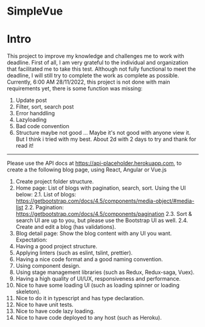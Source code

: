# SimpleVue
# Intro
This project to improve my knowledge and challenges me to work with deadline.
First of all, I am very grateful to the individual and organization that facilitated me to take this test. Although not fully functional to meet the deadline, I will still try to complete the work as complete as possible.
Currently, 6:00 AM 28/11/2022, this project is not done with main requirements yet, there is some function was missing:
1. Update post
2. Filter, sort, search post
3. Error handdling
4. Lazyloading
5. Bad code convention
6. Structure maybe not good
...
Maybe it's not good with anyone view it. But I think i tried with my best.
About 2d with 2 days to try and thank for read it!

------------------------------------------------------------------------
Please use the API docs at https://api-placeholder.herokuapp.com, to create a the following blog
page, using React, Angular or Vue.js
1. Create project folder structure.
2. Home page: List of blogs with pagination, search, sort. Using the UI below:
2.1. List of blogs:
https://getbootstrap.com/docs/4.5/components/media-object/#media-list
2.2. Pagination: https://getbootstrap.com/docs/4.5/components/pagination
2.3. Sort & search UI are up to you, but please use the Bootstrap UI as well.
2.4. Create and edit a blog (has validations).
3. Blog detail page: Show the blog content with any UI you want.
Expectation:
1. Having a good project structure.
2. Applying linters (such as eslint, tslint, prettier).
3. Having a nice code format and a good naming convention.
4. Using component design.
5. Using stage management libraries (such as Redux, Redux-saga, Vuex).
6. Having a high quality of UI/UX, responsiveness and performance.
7. Nice to have some loading UI (such as loading spinner or loading skeleton).
8. Nice to do it in typescript and has type declaration.
9. Nice to have unit tests.
10. Nice to have code lazy loading.
11. Nice to have code deployed to any host (such as Heroku).
